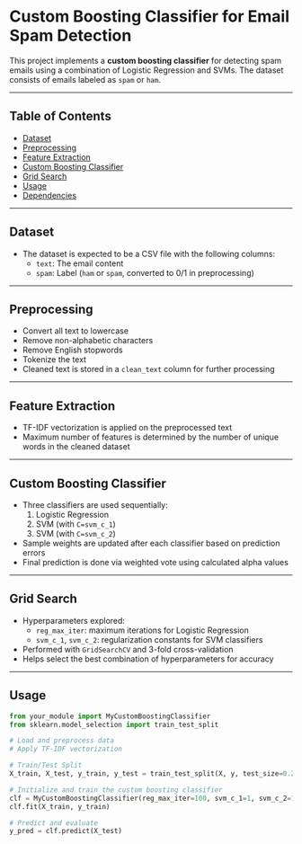 # Custom Boosting Classifier for Email Spam Detection

This project implements a **custom boosting classifier** for detecting spam emails using a combination of Logistic Regression and SVMs. The dataset consists of emails labeled as `spam` or `ham`.

---

## Table of Contents
- [Dataset](#dataset)
- [Preprocessing](#preprocessing)
- [Feature Extraction](#feature-extraction)
- [Custom Boosting Classifier](#custom-boosting-classifier)
- [Grid Search](#grid-search)
- [Usage](#usage)
- [Dependencies](#dependencies)

---

## Dataset
- The dataset is expected to be a CSV file with the following columns:
  - `text`: The email content
  - `spam`: Label (`ham` or `spam`, converted to 0/1 in preprocessing)

---

## Preprocessing
- Convert all text to lowercase
- Remove non-alphabetic characters
- Remove English stopwords
- Tokenize the text
- Cleaned text is stored in a `clean_text` column for further processing

---

## Feature Extraction
- TF-IDF vectorization is applied on the preprocessed text
- Maximum number of features is determined by the number of unique words in the cleaned dataset

---

## Custom Boosting Classifier
- Three classifiers are used sequentially:
  1. Logistic Regression
  2. SVM (with `C=svm_c_1`)
  3. SVM (with `C=svm_c_2`)
- Sample weights are updated after each classifier based on prediction errors
- Final prediction is done via weighted vote using calculated alpha values

---

## Grid Search
- Hyperparameters explored:
  - `reg_max_iter`: maximum iterations for Logistic Regression
  - `svm_c_1`, `svm_c_2`: regularization constants for SVM classifiers
- Performed with `GridSearchCV` and 3-fold cross-validation
- Helps select the best combination of hyperparameters for accuracy

---

## Usage
```python
from your_module import MyCustomBoostingClassifier
from sklearn.model_selection import train_test_split

# Load and preprocess data
# Apply TF-IDF vectorization

# Train/Test Split
X_train, X_test, y_train, y_test = train_test_split(X, y, test_size=0.2, stratify=y)

# Initialize and train the custom boosting classifier
clf = MyCustomBoostingClassifier(reg_max_iter=100, svm_c_1=1, svm_c_2=1)
clf.fit(X_train, y_train)

# Predict and evaluate
y_pred = clf.predict(X_test)
